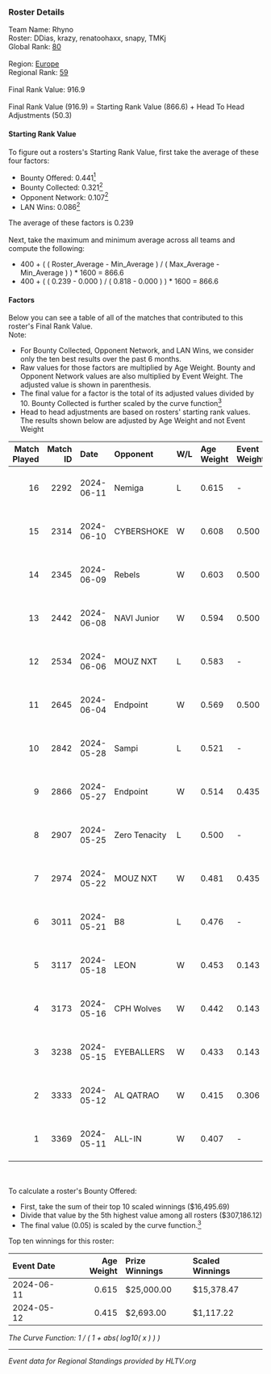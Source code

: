 ### Roster Details<br />
Team Name: Rhyno<br />
Roster: DDias, krazy, renatoohaxx, snapy, TMKj<br />
Global Rank: [80](../../standings_global_2024_09_07.md)<br />
<br />
Region: [Europe]( ../../standings_europe_2024_09_07.md)<br />
Regional Rank: [59]( ../../standings_europe_2024_09_07.md)<br />
<br />
Final Rank Value:  916.9<br />
<br />
Final Rank Value (916.9) = Starting Rank Value (866.6) + Head To Head Adjustments (50.3)<br />

#### Starting Rank Value<br />
To figure out a rosters's Starting Rank Value, first take the average of these four factors:<br />
- Bounty Offered: 0.441[<sup>1</sup>](#table2)
- Bounty Collected: 0.321[<sup>2</sup>](#table1)
- Opponent Network: 0.107[<sup>2</sup>](#table1)
- LAN Wins: 0.086[<sup>2</sup>](#table1)

The average of these factors is 0.239<br />
<br />
Next, take the maximum and minimum average across all teams and compute the following:<br />
- 400 + ( ( Roster_Average - Min_Average ) / ( Max_Average - Min_Average ) ) * 1600 = 866.6
- 400 + ( ( 0.239 - 0.000 ) / ( 0.818 - 0.000 ) ) * 1600 = 866.6


#### Factors<br />
Below you can see a table of all of the matches that contributed to this roster's Final Rank Value.<br />
Note:<br />

- For Bounty Collected, Opponent Network, and LAN Wins, we consider only the ten best results over the past 6 months.
- Raw values for those factors are multiplied by Age Weight. Bounty and Opponent Network values are also multiplied by Event Weight. The adjusted value is shown in parenthesis.
- The final value for a factor is the total of its adjusted values divided by 10. Bounty Collected is further scaled by the curve function[<sup>3</sup>](#curveFunction)
- Head to head adjustments are based on rosters' starting rank values. The results shown below are adjusted by Age Weight and not Event Weight
<span id="table1"></span><br />


| Match Played | Match ID | Date       | Opponent      | W/L | Age Weight | Event Weight | Bounty Collected | Opponent Network | LAN Wins  | H2H Adj. | Roster                                 |
| -: | -: | :- | :- | :- | :- | :- | :- | :- | :- | -: | :- |
|           16 |     2292 | 2024-06-11 | Nemiga        | L   | 0.615      | -            | -                | -                | -         |    -4.01 | DDias, krazy, renatoohaxx, snapy, TMKj |
|           15 |     2314 | 2024-06-10 | CYBERSHOKE    | W   | 0.608      | 0.500        | 0.037 (0.011)    | 0.722 (0.220)    | 0 (0.000) |     9.87 | DDias, krazy, renatoohaxx, snapy, TMKj |
|           14 |     2345 | 2024-06-09 | Rebels        | W   | 0.603      | 0.500        | 0.028 (0.009)    | 0.677 (0.204)    | 0 (0.000) |    10.96 | DDias, krazy, renatoohaxx, snapy, TMKj |
|           13 |     2442 | 2024-06-08 | NAVI Junior   | W   | 0.594      | 0.500        | 0.001 (0.000)    | 0.110 (0.033)    | 0 (0.000) |     4.63 | DDias, krazy, renatoohaxx, snapy, TMKj |
|           12 |     2534 | 2024-06-06 | MOUZ NXT      | L   | 0.583      | -            | -                | -                | -         |    -5.47 | DDias, krazy, renatoohaxx, snapy, TMKj |
|           11 |     2645 | 2024-06-04 | Endpoint      | W   | 0.569      | 0.500        | 0.064 (0.018)    | 0.744 (0.212)    | 0 (0.000) |    11.32 | DDias, krazy, renatoohaxx, snapy, TMKj |
|           10 |     2842 | 2024-05-28 | Sampi         | L   | 0.521      | -            | -                | -                | -         |    -8.03 | DDias, krazy, renatoohaxx, snapy, TMKj |
|            9 |     2866 | 2024-05-27 | Endpoint      | W   | 0.514      | 0.435        | 0.064 (0.014)    | 0.744 (0.166)    | 0 (0.000) |    10.52 | DDias, krazy, renatoohaxx, snapy, TMKj |
|            8 |     2907 | 2024-05-25 | Zero Tenacity | L   | 0.500      | -            | -                | -                | -         |    -4.40 | DDias, krazy, renatoohaxx, snapy, TMKj |
|            7 |     2974 | 2024-05-22 | MOUZ NXT      | W   | 0.481      | 0.435        | 0.111 (0.023)    | 0.844 (0.176)    | 0 (0.000) |     9.76 | DDias, krazy, renatoohaxx, snapy, TMKj |
|            6 |     3011 | 2024-05-21 | B8            | L   | 0.476      | -            | -                | -                | -         |    -3.54 | DDias, krazy, renatoohaxx, snapy, TMKj |
|            5 |     3117 | 2024-05-18 | LEON          | W   | 0.453      | 0.143        | 0.005 (0.000)    | 0.084 (0.005)    | 0 (0.000) |     3.27 | DDias, krazy, renatoohaxx, snapy, TMKj |
|            4 |     3173 | 2024-05-16 | CPH Wolves    | W   | 0.442      | 0.143        | 0.003 (0.000)    | 0.525 (0.033)    | 0 (0.000) |     5.25 | DDias, krazy, renatoohaxx, snapy, TMKj |
|            3 |     3238 | 2024-05-15 | EYEBALLERS    | W   | 0.433      | 0.143        | 0.003 (0.000)    | 0.311 (0.019)    | -         |     5.72 | DDias, krazy, renatoohaxx, snapy, TMKj |
|            2 |     3333 | 2024-05-12 | AL QATRAO     | W   | 0.415      | 0.306        | 0.002 (0.000)    | 0.016 (0.002)    | 1 (0.415) |     2.85 | DDias, krazy, renatoohaxx, snapy, TMKj |
|            1 |     3369 | 2024-05-11 | ALL-IN        | W   | 0.407      | -            | -                | -                | 1 (0.407) |     1.59 | DDias, krazy, renatoohaxx, snapy, TMKj |

<br />
<span id="table2"></span><br />
To calculate a roster's Bounty Offered:<br />

- First, take the sum of their top 10 scaled winnings ($16,495.69)
- Divide that value by the 5th highest value among all rosters ($307,186.12)
- The final value (0.05) is scaled by the curve function.[<sup>3</sup>](#curveFunction)

Top ten winnings for this roster:<br />

| Event Date | Age Weight | Prize Winnings | Scaled Winnings |
| :- | -: | :- | :- |
| 2024-06-11 |      0.615 | $25,000.00     | $15,378.47      |
| 2024-05-12 |      0.415 | $2,693.00      | $1,117.22       |


<span id="curveFunction"></span>_The Curve Function: 1 / ( 1 + abs( log10( x ) ) )_<br />

---
_Event data for Regional Standings provided by HLTV.org_<br />
